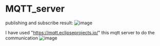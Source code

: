 # MQTT_server


publishing and subscribe result:
![image](https://user-images.githubusercontent.com/91476640/199075477-e5fff4c8-67d3-41f7-9b9e-a02e74e1ddde.png)

I have used "https://mqtt.eclipseprojects.io/" this mqtt server to do the communication
![image](https://user-images.githubusercontent.com/91476640/199075296-061888df-189b-4b32-a201-b0f71ba92501.png)

